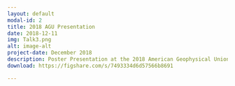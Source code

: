 ```yaml
---
layout: default
modal-id: 2
title: 2018 AGU Presentation
date: 2018-12-11
img: Talk3.png
alt: image-alt
project-date: December 2018
description: Poster Presentation at the 2018 American Geophysical Union Fall Meeting in Washington, DC, on December 11, 2018.
download: https://figshare.com/s/7493334d6d57566b8691

---
```


